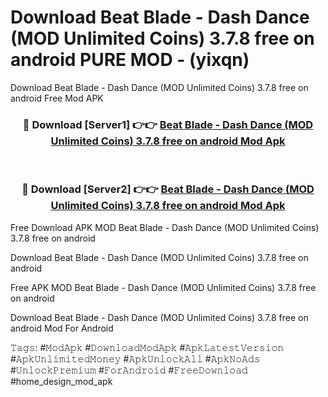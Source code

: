 # Download Beat Blade - Dash Dance (MOD Unlimited Coins) 3.7.8 free on android PURE MOD - (yixqn)
Download Beat Blade - Dash Dance (MOD Unlimited Coins) 3.7.8 free on android Free Mod APK

<div align="center">
<h3>🔴 Download [Server1] 👉👉 <a href="https://apk-comot.site?title=Beat_Blade_-_Dash_Dance_(MOD_Unlimited_Coins)_3.7.8_free_on_android">Beat Blade - Dash Dance (MOD Unlimited Coins) 3.7.8 free on android Mod Apk</a></h3><br>

<h3>🔴 Download [Server2] 👉👉 <a href="https://apk-comot.site?title=Beat_Blade_-_Dash_Dance_(MOD_Unlimited_Coins)_3.7.8_free_on_android">Beat Blade - Dash Dance (MOD Unlimited Coins) 3.7.8 free on android Mod Apk</a></h3>
</div>


Free Download APK MOD Beat Blade - Dash Dance (MOD Unlimited Coins) 3.7.8 free on android

Download Beat Blade - Dash Dance (MOD Unlimited Coins) 3.7.8 free on android 

Free APK MOD Beat Blade - Dash Dance (MOD Unlimited Coins) 3.7.8 free on android 

Download Beat Blade - Dash Dance (MOD Unlimited Coins) 3.7.8 free on android Mod For Android

𝚃𝚊𝚐𝚜: #𝙼𝚘𝚍𝙰𝚙𝚔 #𝙳𝚘𝚠𝚗𝚕𝚘𝚊𝚍𝙼𝚘𝚍𝙰𝚙𝚔 #𝙰𝚙𝚔𝙻𝚊𝚝𝚎𝚜𝚝𝚅𝚎𝚛𝚜𝚒𝚘𝚗 #𝙰𝚙𝚔𝚄𝚗𝚕𝚒𝚖𝚒𝚝𝚎𝚍𝙼𝚘𝚗𝚎𝚢 #𝙰𝚙𝚔𝚄𝚗𝚕𝚘𝚌𝚔𝙰𝚕𝚕 #𝙰𝚙𝚔𝙽𝚘𝙰𝚍𝚜 #𝚄𝚗𝚕𝚘𝚌𝚔𝙿𝚛𝚎𝚖𝚒𝚞𝚖 #𝙵𝚘𝚛𝙰𝚗𝚍𝚛𝚘𝚒𝚍 #𝙵𝚛𝚎𝚎𝙳𝚘𝚠𝚗𝚕𝚘𝚊𝚍 #home_design_mod_apk